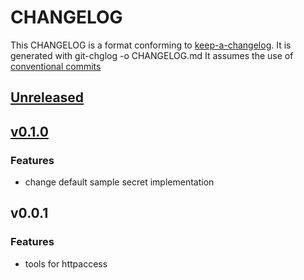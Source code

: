 # CHANGELOG

This CHANGELOG is a format conforming to [keep-a-changelog](https://github.com/olivierlacan/keep-a-changelog). 
It is generated with git-chglog -o CHANGELOG.md
It assumes the use of [conventional commits](https://www.conventionalcommits.org/)

<a name="unreleased"></a>
## [Unreleased]


<a name="v0.1.0"></a>
## [v0.1.0]
### Features
- change default sample secret implementation


<a name="v0.0.1"></a>
## v0.0.1
### Features
- tools for httpaccess


[Unreleased]: https://github.com/CestusIO/gotools/compare/v0.1.0...HEAD
[v0.1.0]: https://github.com/CestusIO/gotools/compare/v0.0.1...v0.1.0
